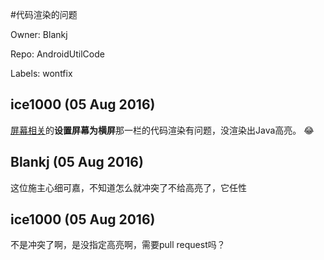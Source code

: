 #代码渲染的问题

Owner: Blankj

Repo: AndroidUtilCode

Labels: wontfix 

## ice1000 (05 Aug 2016)

[屏幕相关](https://github.com/Blankj/AndroidUtilCode/blob/master/about_screen.md)的**设置屏幕为横屏**那一栏的代码渲染有问题，没渲染出Java高亮。 :joy:


## Blankj (05 Aug 2016)

这位施主心细可嘉，不知道怎么就冲突了不给高亮了，它任性


## ice1000 (05 Aug 2016)

不是冲突了啊，是没指定高亮啊，需要pull request吗？


